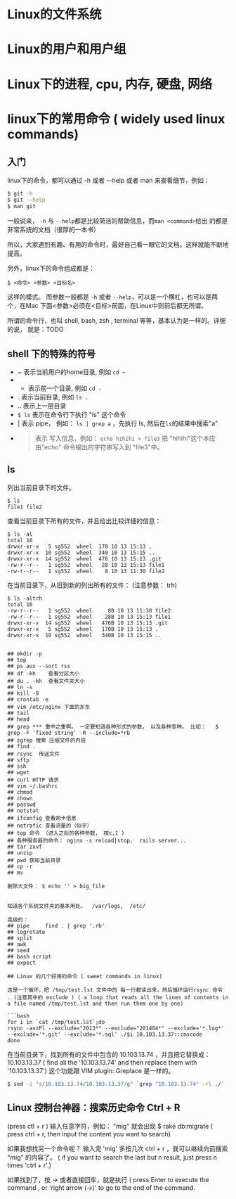 # Linux的文件系统
# Linux的用户和用户组
# Linux下的进程, cpu, 内存, 硬盘, 网络

# linux下的常用命令 ( widely used linux commands)

## 入门
linux下的命令，都可以通过 -h 或者 --help 或者 man 来查看细节，例如：

```bash
$ git -h
$ git --help
$ man git
```

一般说来， `-h` 与 `--help`都是比较简洁的帮助信息，而`man <command>`给出
的都是非常系统的文档（很厚的一本书）

所以，大家遇到有趣、有用的命令时，最好自己看一眼它的文档。这样就能不断地提高。

另外，linux下的命令组成都是：

```
$ <命令> <参数> <目标名>
```

这样的模式。 而参数一般都是 `-h` 或者 `--help`，可以是一个横杠，也可以是两个，在Mac
下面<参数>必须在<目标>前面，在Linux中则前后都无所谓。

所谓的命令行，也叫 shell, bash, zsh , terminal  等等，基本认为是一样的。详细的说，
就是：TODO


## shell 下的特殊的符号

- ~ 表示当前用户的home目录, 例如 `cd ~`
- - 表示前一个目录, 例如 `cd -`
- . 表示当前目录, 例如 `ls .`
- .. 表示上一层目录
- `$ ls` 表示在命令行下执行 "ls" 这个命令
- | 表示 pipe， 例如： `ls | grep a` ，先执行 ls, 然后在`ls`的结果中搜索"a"
- > 表示 写入信息，例如： `echo hihihi > file3` 把 "hihihi"这个本应由"echo"
命令输出的字符串写入到 "file3"中。

## ls

列出当前目录下的文件。
```
$ ls
file1 file2
```

查看当前目录下所有的文件，并且给出比较详细的信息：

```
$ ls -al
total 16
drwxr-xr-x   5 sg552  wheel  170 10 13 15:13 .
drwxr-xr-x  10 sg552  wheel  340 10 13 15:15 ..
drwxr-xr-x  14 sg552  wheel  476 10 13 15:13 .git
-rw-r--r--   1 sg552  wheel   28 10 13 15:13 file1
-rw-r--r--   1 sg552  wheel    8 10 13 11:30 file2
```

在当前目录下，从旧到新的列出所有的文件： (注意参数： trh)
```
$ ls -altrh
total 16
-rw-r--r--   1 sg552  wheel     8B 10 13 11:30 file2
-rw-r--r--   1 sg552  wheel    28B 10 13 15:13 file1
drwxr-xr-x  14 sg552  wheel   476B 10 13 15:13 .git
drwxr-xr-x   5 sg552  wheel   170B 10 13 15:13 .
drwxr-xr-x  10 sg552  wheel   340B 10 13 15:15 ..
```

```

## mkdir -p
## top
## ps aux --sort rss
## df -kh    查看分区大小
## du . -kh  查看文件夹大小
## ln -s
## kill -9
## crontab -e
## vim /etc/nginx 下面的东东
## tail
## head
## grep *** 重中之重啊。 一定要知道各种形式的参数， 以及各种变种。 比如：   $ grep -F 'fixed string' -R --include=*rb
## zgrep 搜索 压缩文件的内容
## find .
## rsync  传送文件
## sftp
## ssh
## wget
## curl HTTP 请求
## vim ~/.bashrc
## chmod
## chown
## passwd
## netstat
## ifconfig 查看网卡信息
## netrafic 查看流量的（似乎）
## top 命令 （进入之后的各种参数， 按c,1 )
## 各种服务器的命令： nginx -s reload|stop,  rails server...
## tar zxvf
## unzip
## pwd 获知当前目录
## cp -r
## mv

删除大文件： $ echo '' > big_file


知道各个系统文件夹的基本用处。  /var/logs,  /etc/

高级的：
## pipe     find . | grep '.rb'
## logrotate
## split
## awk
## seed
## bash script
## expect

## Linux 的几个好用的命令 ( sweet commands in linux)

这是一个循环，把 /tmp/test.lst 文件中的 每一行都读出来，然后循环运行rsync 命令 . (注意其中的 exclude ) ( a loop that reads all the lines of contents in a file named /tmp/test.lst and then run them one by one)

```bash
for i in `cat /tmp/test.lst`;do
rsync -avzPl --exclude="2013*" --exclude="201404*" --exclude='*.log*' --exclude='*.git' --exclude='*.sql' ./$i 10.103.13.37::cmscode
done
```

在当前目录下，找到所有的文件中包含的 10.103.13.74 ，并且把它替换成： 10.103.13.37 ( find all the '10.103.13.74' and then replace them with '10.103.13.37') 这个功能跟 VIM plugin: Greplace 是一样的。

```bash
$ sed -i "s/10.103.13.74/10.103.13.37/g" `grep "10.103.13.74" -rl ./`
```

## Linux 控制台神器：搜索历史命令 Ctrl + R

(press ctl + r ) 输入任意字符，例如： "mig"  就会出现 $  rake db:migrate    ( press ctrl + r, then input the content you want to search)

如果我想找另一个命令呢？  输入完 'mig' 多按几次 ctrl + r ，就可以继续向前搜索 “mig" 的内容了。  ( if you want to search the last but n result, just press n times 'ctrl + r'.)

如果找到了，按 -> 或者直接回车，就是执行  ( press Enter to execute the command , or 'right arrow (->)' to go to the end of the command.

